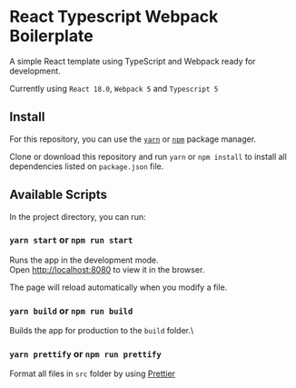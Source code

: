 # React Typescript Webpack Boilerplate

A simple React template using TypeScript and Webpack ready for development.

Currently using `React 18.0`, `Webpack 5` and `Typescript 5`

## Install

For this repository, you can use the [`yarn`](https://yarnpkg.com/) or [`npm`](https://www.npmjs.com/) package manager.

Clone or download this repository and run `yarn` or `npm install` to install all
dependencies listed on `package.json` file.

## Available Scripts

In the project directory, you can run:

### `yarn start` or `npm run start`

Runs the app in the development mode.\
Open [http://localhost:8080](http://localhost:8080) to view it in the browser.

The page will reload automatically when you modify a file.

### `yarn build` or `npm run build`

Builds the app for production to the `build` folder.\

### `yarn prettify` or `npm run prettify`

Format all files in `src` folder by using [Prettier](https://prettier.io/)
